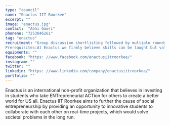 ```yaml
---
type: "council"
name: "Enactus IIT Roorkee"
excerpt: ""
image: "enactus.jpg"
contact:  "Abhi Gawri"
phoneno: "7253046261"
tag: "enactus"
recruitment: "Group discussion shortlisting followed by multiple rounds of interviews <br> 
Prerequisites:At Enactus we firmly believe skills can be taught but values can't be. So we keep values, aptitude and skills in that order of priority while recruiting team members. We also have a set of well defined values of our group which is available at our group's facebook page, having an inclination towards group's values certainly helps, so does interest in entrepreneurship."
equipments: ""
facebook: "https: //www.facebook.com/enactusiitroorkee/"
instagram: ""
twitter: ""
linkedin: "https: //www.linkedin.com/company/enactusiitroorkee/"
portfolio: ""
---
```


Enactus is an international non-profit organization that believes in investing in students who take ENTrepreneurial ACTion for others to create a better world for US all. Enactus IIT Roorkee aims to further the cause of social entrepreneurship by providing an opportunity to innovative students to collaborate with each other on real-time projects, which would solve societal problems in the long run.